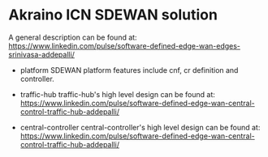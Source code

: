 # Akraino ICN SDEWAN solution
A general description can be found at: https://www.linkedin.com/pulse/software-defined-edge-wan-edges-srinivasa-addepalli/

* platform
SDEWAN platform features include cnf, cr definition and controller.

* traffic-hub
traffic-hub's high level design can be found at: https://www.linkedin.com/pulse/software-defined-edge-wan-central-control-traffic-hub-addepalli/

* central-controller
central-controller's high level design can be found at: https://www.linkedin.com/pulse/software-defined-edge-wan-central-control-traffic-hub-addepalli/

